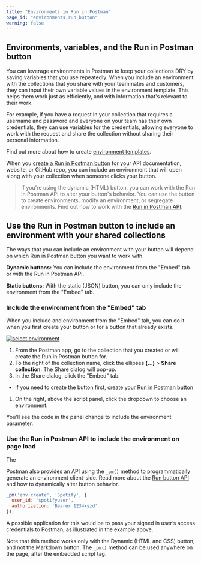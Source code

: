 ```yaml
---
title: "Environments in Run in Postman"
page_id: "environments_run_button"
warning: false
---
```


## Environments, variables, and the Run in Postman button

You can leverage environments in Postman to keep your collections DRY by saving variables that you use repeatedly. When you include an environment with the collections that you share with your teammates and customers, they can input their own variable values in the environment template. This helps them work just as efficiently, and with information that's relevant to their work.

For example, if you have a request in your collection that requires a username and password and everyone on your team has their own credentials, they can use variables for the credentials, allowing everyone to work with the request and share the collection without sharing their personal information.

Find out more about how to create [environment templates](https://learning.postman.com/docs/postman/variables-and-environments/variables/).

When you [create a Run in Postman button](https://learning.postman.com/docs/postman-for-publishers/run-in-postman/creating-run-button/) for your API documentation, website, or GitHub repo, you can include an environment that will open along with your collection when someone clicks your button.  

> If you're using the dynamic (HTML) button, you can work with the Run in Postman API to alter your button's behavior. You can use the button to create environments, modify an environment, or segregate environments. Find out how to work with the [Run in Postman API](https://learning.postman.com/docs/postman-for-publishers/run-in-postman/run-button-API/).

## Use the Run in Postman button to include an environment with your shared collections

The ways that you can include an environment with your button will depend on which Run in Postman button you want to work with.

**Dynamic buttons:** You can include the environment from the "Embed" tab or with the Run in Postman API.

**Static buttons:** With the static (JSON) button, you can only include the environment from the "Embed" tab.

### Include the environment from the "Embed" tab

When you include and environment from the "Embed" tab, you can do it when you first create your button or for a button that already exists.

[![select environment](https://www.postman.com/img/v2/docs/environments/share_select_env.png)](https://www.postman.com/img/v2/docs/environments/share_select_env.png)

1. From the Postman app, go to the collection that you created or will create the Run in Postman button for.
1. To the right of the collection name, click the ellipses **(...)** > **Share collection**. The Share dialog will pop-up.
1. In the Share dialog, click the "Embed" tab.
  * If you need to create the button first, [create your Run in Postman button](https://learning.postman.com/docs/postman-for-publishers/run-in-postman/creating-run-button/)
1. On the right, above the script panel, click the dropdown to choose an environment.

You'll see the code in the panel change to include the environment parameter.

### Use the Run in Postman API to include the environment on page load

The 

Postman also provides an API using the `_pm()` method to programmatically generate an environment client-side. Read more about the [Run button API](https://learning.postman.com/docs/postman_for_publishers/run_button/run_button_API) and how to dynamically alter button behavior.

```javascript
_pm('env.create', 'Spotify', {
  user_id: 'spotifyuser',
  authorization: 'Bearer 1234xyzd'
});
```

A possible application for this would be to pass your signed in user’s access credentials to Postman, as illustrated in the example above.

Note that this method works only with the Dynamic (HTML and CSS) button, and not the Markdown button. The `_pm()` method can be used anywhere on the page, after the embedded script tag.
